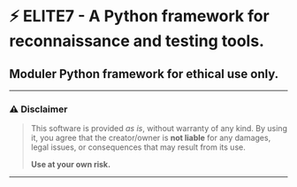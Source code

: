 # ⚡ ELITE7 - A Python framework for reconnaissance and testing tools.

## Moduler Python framework for ethical use only.

---

### ⚠️ Disclaimer

> This software is provided *as is*, without warranty of any kind. By using it, you agree that the creator/owner is **not liable** for any damages, legal issues, or consequences that may result from its use.  
>  
> **Use at your own risk.**

---

